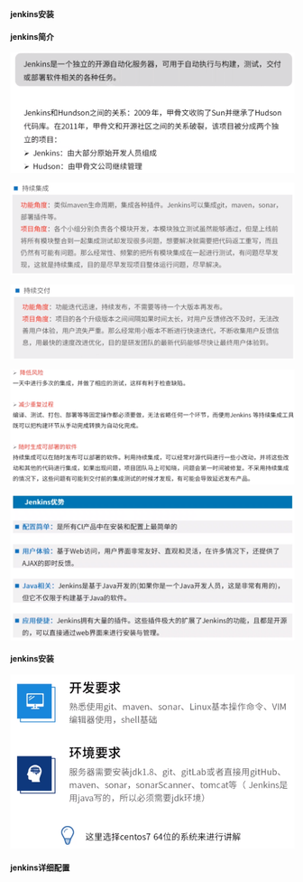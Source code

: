 **jenkins安装**



#### jenkins简介

![](jenkins简介.png)



![](持续集成.png)



![](持续交付.png)



![](jenkins目标.png)



![](jenkins优势.png)



#### jenkins安装

![](jenkins安装准备.png)



#### jenkins详细配置

